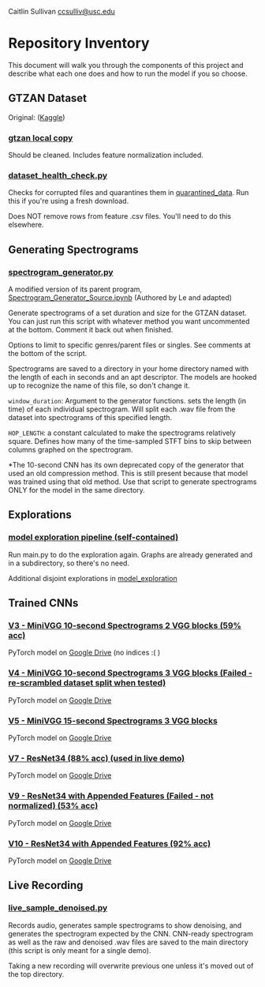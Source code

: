 Caitlin Sullivan <ccsulliv@usc.edu>

# Repository Inventory

This document will walk you through the components of this project and describe what
each one does and how to run the model if you so choose.

## GTZAN Dataset
Original: ([Kaggle](https://www.kaggle.com/datasets/andradaolteanu/gtzan-dataset-music-genre-classification))

### [gtzan local copy](gtzan/)

Should be cleaned. Includes feature normalization included. 

### [dataset_health_check.py](dataset_health_check.py)

Checks for corrupted files and quarantines them in [quarantined_data](quarantined_data/). Run this if you're using a fresh download.

Does NOT remove rows from feature .csv files. You'll need to do this elsewhere.

## Generating Spectrograms

### [spectrogram_generator.py](spectrogram_generator.py)

A modified version of its parent program, [Spectrogram_Generator_Source.ipynb](Spectrogram_Generator_Source.ipynb)
(Authored by Le and adapted)

Generate spectrograms of a set duration and size for the GTZAN dataset. You can just run this
script with whatever method you want uncommented at the bottom. Comment it back out when finished.

Options to limit to specific genres/parent files or singles. See comments at the bottom 
of the script.

Spectrograms are saved to a directory in your home directory named with the length of each
in seconds and an apt descriptor. The models are hooked up to recognize the name of this file, 
so don't change it. 

`window_duration`: Argument to the generator functions. sets the length (in time) of each 
individual spectrogram. Will split each .wav file from the dataset into spectrograms of 
this specified length. 

`HOP_LENGTH`: a constant calculated to make the spectrograms relatively square. Defines how
many of the time-sampled STFT bins to skip between columns graphed on the spectrogram.

*The 10-second CNN has its own deprecated copy of the generator that used an old compression
method. This is still present because that model was trained using that old method. Use that
script to generate spectrograms ONLY for the model in the same directory. 

## Explorations

### [model exploration pipeline (self-contained)](pipeline/)

Run main.py to do the exploration again. Graphs are already generated and in a subdirectory, 
so there's no need. 

Additional disjoint explorations in [model_exploration](model_exploration/)

## Trained CNNs

### [V3 - MiniVGG 10-second Spectrograms 2 VGG blocks (59% acc)](CNN/test_CNN_v3.ipynb)

PyTorch model on [Google Drive](https://drive.google.com/file/d/1601cNrAf7GmUEvB8PuA6o_q75wxHrsq2/view?usp=sharing)
(no indices :( )

### [V4 - MiniVGG 10-second Spectrograms 3 VGG blocks (Failed - re-scrambled dataset split when tested)](CNN/CNN_v4_10sec_trained/)

PyTorch model on [Google Drive](https://drive.google.com/file/d/1_mKhaywW2szC2p2WndR7mhWT63rcF4vV/view?usp=sharing)

### [V5 - MiniVGG 15-second Spectrograms 3 VGG blocks](CNN/test_CNN_v5_15_sec.ipynb)

PyTorch model on [Google Drive](https://drive.google.com/file/d/1EIHywgUoRt2RBCf7Lm48tnj_GCotLJkt/view?usp=sharing)

### [V7 - ResNet34 (88% acc) (used in live demo)](CNN/CNN_v7_3sec_resNet34_trained/)

PyTorch model on [Google Drive](https://drive.google.com/file/d/1eCEd4OZKG0cxTSgLtyc0yAY4KobI2mK7/view?usp=sharing)

### [V9 - ResNet34 with Appended Features (Failed - not normalized) (53% acc)](CNN/CNN_v9_3_sec_resnet34_with_features_trained/)

PyTorch model on [Google Drive](https://drive.google.com/drive/folders/1WjDy1N1OjULqLlMynVeEZ3TB-CxSaKXA?usp=sharing)

### [V10 - ResNet34 with Appended Features (92% acc)](CNN/CNN_v10_3_sec_resnet34_with_features_trained/)

PyTorch model on [Google Drive](https://drive.google.com/drive/folders/1fOcC0cJIbs21rkJkSn8TwJSQs_Z7BOfQ?usp=sharing)

## Live Recording

### [live_sample_denoised.py](live_sample_denoised.py)

Records audio, generates sample spectrograms to show denoising, and generates the spectrogram
expected by the CNN. CNN-ready spectrogram as well as the raw and denoised .wav files are saved
to the main directory (this script is only meant for a single demo).

Taking a new recording will overwrite previous one unless it's moved out of the top directory.